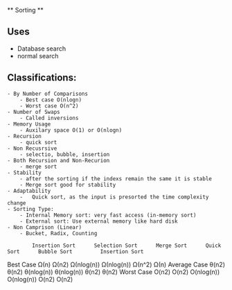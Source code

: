 ** Sorting **
## Uses
   - Database search
   - normal search

## Classifications:
	- By Number of Comparisons
		- Best case O(nlogn)
        - Worst case O(n^2)
    - Number of Swaps
        - Called inversions
    - Memory Usage
        - Auxilary space O(1) or O(nlogn)
    - Recursion
        - quick sort
    - Non Recusrsive
        - selectio, bubble, insertion
    - Both Recursion and Non-Recurion
        - merge sort
    - Stability
        - after the sorting if the indexs remain the same it is stable
        - Merge sort good for stability
    - Adaptability
        -   Quick sort, as the input is presorted the time complexity change
    - Sorting Type:
        - Internal Memory sort: very fast access (in-memory sort)
        - External sort: Use external memory like hard disk
    - Non Camprison (Linear)
        - Bucket, Radix, Counting

            Insertion Sort 	    Selection Sort 	    Merge Sort 	    Quick Sort 	    Bubble Sort 	    Insertion Sort
Best Case       Ω(n) 	         Ω(n2)  	        Ω(nlog(n)) 	    Ω(nlog(n)) 	    Ω(n^2)               Ω(n)
Average Case 	θ(n2) 	         θ(n2)              θ(nlog(n)) 	    θ(nlog(n)) 	    θ(n2) 	             θ(n2)
Worst Case 	    O(n2) 	         O(n2) 	            O(nlog(n))      O(nlog(n)) 	    O(n2) 	        	 O(n2)
